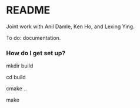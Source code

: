 # README #
Joint work with Anil Damle, Ken Ho, and Lexing Ying.

To do: documentation.

### How do I get set up? ###

mkdir build

cd build

cmake ..

make
